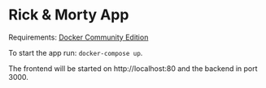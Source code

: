 # Rick & Morty App

Requirements: [Docker Community Edition](https://www.docker.com/community-edition)

To start the app run: `docker-compose up`.

The frontend will be started on http://localhost:80 and the backend in port 3000.


